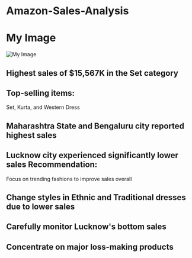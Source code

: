 # Amazon-Sales-Analysis

<!DOCTYPE html>
<html>
<head>
    <title>Image Display</title>
</head>
<body>
    <h1>My Image</h1>
    <img src="image.jpg" alt="My Image">
</body>
</html>

## Highest sales of $15,567K in the Set category

## Top-selling items:
   Set, Kurta, and Western Dress
## Maharashtra State and Bengaluru city reported highest sales

## Lucknow city experienced significantly lower sales Recommendation:
  Focus on trending fashions to improve sales overall
  
## Change styles in Ethnic and Traditional dresses due to lower sales

## Carefully monitor Lucknow's bottom sales

## Concentrate on major loss-making products
